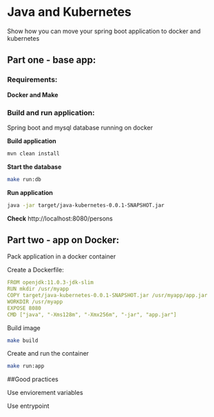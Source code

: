 # Java and Kubernetes

Show how you can move your spring boot application to docker and kubernetes

## Part one - base app:

### Requirements:

**Docker and Make**

### Build and run application:

Spring boot and mysql database running on docker

**Build application**
```bash
mvn clean install
```

**Start the database**
```bash
make run:db
```

**Run application**
```bash
java -jar target/java-kubernetes-0.0.1-SNAPSHOT.jar
```

**Check**
http://localhost:8080/persons


## Part two - app on Docker:

Pack application in a docker container

Create a Dockerfile:

```yaml
FROM openjdk:11.0.3-jdk-slim
RUN mkdir /usr/myapp
COPY target/java-kubernetes-0.0.1-SNAPSHOT.jar /usr/myapp/app.jar
WORKDIR /usr/myapp
EXPOSE 8080
CMD ["java", "-Xms128m", "-Xmx256m", "-jar", "app.jar"]
```

Build image
```bash
make build
```

Create and run the container
```bash
make run:app
```

##Good practices

Use enviorement variables

Use entrypoint







